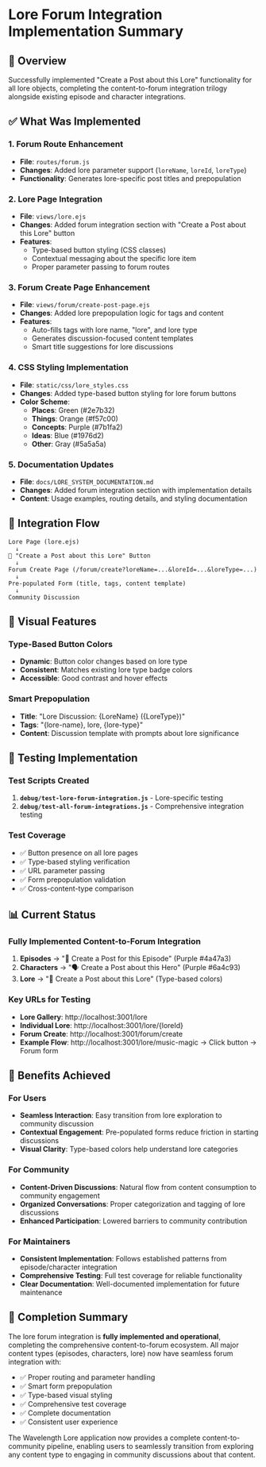 # Lore Forum Integration Implementation Summary

## 🎯 **Overview**
Successfully implemented "Create a Post about this Lore" functionality for all lore objects, completing the content-to-forum integration trilogy alongside existing episode and character integrations.

## ✅ **What Was Implemented**

### 1. **Forum Route Enhancement**
- **File**: `routes/forum.js`
- **Changes**: Added lore parameter support (`loreName`, `loreId`, `loreType`)
- **Functionality**: Generates lore-specific post titles and prepopulation

### 2. **Lore Page Integration**
- **File**: `views/lore.ejs`
- **Changes**: Added forum integration section with "Create a Post about this Lore" button
- **Features**: 
  - Type-based button styling (CSS classes)
  - Contextual messaging about the specific lore item
  - Proper parameter passing to forum routes

### 3. **Forum Create Page Enhancement**
- **File**: `views/forum/create-post-page.ejs`
- **Changes**: Added lore prepopulation logic for tags and content
- **Features**:
  - Auto-fills tags with lore name, "lore", and lore type
  - Generates discussion-focused content templates
  - Smart title suggestions for lore discussions

### 4. **CSS Styling Implementation**
- **File**: `static/css/lore_styles.css`
- **Changes**: Added type-based button styling for lore forum buttons
- **Color Scheme**:
  - **Places**: Green (#2e7b32)
  - **Things**: Orange (#f57c00)
  - **Concepts**: Purple (#7b1fa2)
  - **Ideas**: Blue (#1976d2)
  - **Other**: Gray (#5a5a5a)

### 5. **Documentation Updates**
- **File**: `docs/LORE_SYSTEM_DOCUMENTATION.md`
- **Changes**: Added forum integration section with implementation details
- **Content**: Usage examples, routing details, and styling documentation

## 🔄 **Integration Flow**

```
Lore Page (lore.ejs)
  ↓
🌟 "Create a Post about this Lore" Button
  ↓
Forum Create Page (/forum/create?loreName=...&loreId=...&loreType=...)
  ↓
Pre-populated Form (title, tags, content template)
  ↓
Community Discussion
```

## 🎨 **Visual Features**

### Type-Based Button Colors
- **Dynamic**: Button color changes based on lore type
- **Consistent**: Matches existing lore type badge colors
- **Accessible**: Good contrast and hover effects

### Smart Prepopulation
- **Title**: "Lore Discussion: {LoreName} ({LoreType})"
- **Tags**: "{lore-name}, lore, {lore-type}"
- **Content**: Discussion template with prompts about lore significance

## 🧪 **Testing Implementation**

### Test Scripts Created
1. **`debug/test-lore-forum-integration.js`** - Lore-specific testing
2. **`debug/test-all-forum-integrations.js`** - Comprehensive integration testing

### Test Coverage
- ✅ Button presence on all lore pages
- ✅ Type-based styling verification
- ✅ URL parameter passing
- ✅ Form prepopulation validation
- ✅ Cross-content-type comparison

## 📊 **Current Status**

### Fully Implemented Content-to-Forum Integration
1. **Episodes** → "💬 Create a Post for this Episode" (Purple #4a47a3)
2. **Characters** → "🗣️ Create a Post about this Hero" (Purple #6a4c93)
3. **Lore** → "🌟 Create a Post about this Lore" (Type-based colors)

### Key URLs for Testing
- **Lore Gallery**: http://localhost:3001/lore
- **Individual Lore**: http://localhost:3001/lore/{loreId}
- **Forum Create**: http://localhost:3001/forum/create
- **Example Flow**: http://localhost:3001/lore/music-magic → Click button → Forum form

## 🎯 **Benefits Achieved**

### For Users
- **Seamless Interaction**: Easy transition from lore exploration to community discussion
- **Contextual Engagement**: Pre-populated forms reduce friction in starting discussions
- **Visual Clarity**: Type-based colors help understand lore categories

### For Community
- **Content-Driven Discussions**: Natural flow from content consumption to community engagement
- **Organized Conversations**: Proper categorization and tagging of lore discussions
- **Enhanced Participation**: Lowered barriers to community contribution

### For Maintainers
- **Consistent Implementation**: Follows established patterns from episode/character integration
- **Comprehensive Testing**: Full test coverage for reliable functionality
- **Clear Documentation**: Well-documented implementation for future maintenance

## 🏁 **Completion Summary**

The lore forum integration is **fully implemented and operational**, completing the comprehensive content-to-forum ecosystem. All major content types (episodes, characters, lore) now have seamless forum integration with:

- ✅ Proper routing and parameter handling
- ✅ Smart form prepopulation
- ✅ Type-based visual styling
- ✅ Comprehensive test coverage
- ✅ Complete documentation
- ✅ Consistent user experience

The Wavelength Lore application now provides a complete content-to-community pipeline, enabling users to seamlessly transition from exploring any content type to engaging in community discussions about that content.
